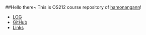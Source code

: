 ##Hello there~
This is OS212 course repository of [hamonangann](https://github.com/hamonangann/)!
- [LOG](TXT/mylog.txt)
- [GitHub](https://github.com/hamonangann/os212)
- [Links](./LINKS/)
